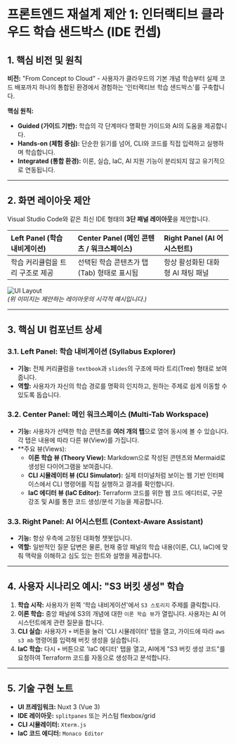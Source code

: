 # 프론트엔드 재설계 제안 1: 인터랙티브 클라우드 학습 샌드박스 (IDE 컨셉)

## 1. 핵심 비전 및 원칙

**비전:** "From Concept to Cloud" - 사용자가 클라우드의 기본 개념 학습부터 실제 코드 배포까지 하나의 통합된 환경에서 경험하는 '인터랙티브 학습 샌드박스'를 구축합니다.

**핵심 원칙:**
- **Guided (가이드 기반):** 학습의 각 단계마다 명확한 가이드와 AI의 도움을 제공합니다.
- **Hands-on (체험 중심):** 단순한 읽기를 넘어, CLI와 코드를 직접 입력하고 실행하며 학습합니다.
- **Integrated (통합 환경):** 이론, 실습, IaC, AI 지원 기능이 분리되지 않고 유기적으로 연동됩니다.

---

## 2. 화면 레이아웃 제안

Visual Studio Code와 같은 최신 IDE 형태의 **3단 패널 레이아웃**을 제안합니다.

| Left Panel (학습 내비게이션) | Center Panel (메인 콘텐츠 / 워크스페이스) | Right Panel (AI 어시스턴트) |
| :--- | :--- | :--- |
| 학습 커리큘럼을 트리 구조로 제공 | 선택된 학습 콘텐츠가 탭(Tab) 형태로 표시됨 | 항상 활성화된 대화형 AI 채팅 패널 |

![UI Layout](https://i.imgur.com/9gZ1b2M.png)  
*(위 이미지는 제안하는 레이아웃의 시각적 예시입니다.)*

---

## 3. 핵심 UI 컴포넌트 상세

### 3.1. Left Panel: 학습 내비게이션 (Syllabus Explorer)
- **기능:** 전체 커리큘럼을 `textbook`과 `slides`의 구조에 따라 트리(Tree) 형태로 보여줍니다.
- **역할:** 사용자가 자신의 학습 경로를 명확히 인지하고, 원하는 주제로 쉽게 이동할 수 있도록 돕습니다.

### 3.2. Center Panel: 메인 워크스페이스 (Multi-Tab Workspace)
- **기능:** 사용자가 선택한 학습 콘텐츠를 **여러 개의 탭**으로 열어 동시에 볼 수 있습니다. 각 탭은 내용에 따라 다른 뷰(View)를 가집니다.
- **주요 뷰(Views):
  - **이론 학습 뷰 (Theory View):** Markdown으로 작성된 콘텐츠와 Mermaid로 생성된 다이어그램을 보여줍니다.
  - **CLI 시뮬레이터 뷰 (CLI Simulator):** 실제 터미널처럼 보이는 웹 기반 인터페이스에서 CLI 명령어를 직접 실행하고 결과를 확인합니다.
  - **IaC 에디터 뷰 (IaC Editor):** Terraform 코드를 위한 웹 코드 에디터로, 구문 강조 및 AI를 통한 코드 생성/분석 기능을 제공합니다.

### 3.3. Right Panel: AI 어시스턴트 (Context-Aware Assistant)
- **기능:** 항상 우측에 고정된 대화형 챗봇입니다.
- **역할:** 일반적인 질문 답변은 물론, 현재 중앙 패널의 학습 내용(이론, CLI, IaC)에 맞춰 맥락을 이해하고 심도 있는 힌트와 설명을 제공합니다.

---

## 4. 사용자 시나리오 예시: "S3 버킷 생성" 학습

1.  **학습 시작:** 사용자가 왼쪽 '학습 내비게이션'에서 `S3 스토리지` 주제를 클릭합니다.
2.  **이론 학습:** 중앙 패널에 S3의 개념에 대한 `이론 학습 뷰`가 열립니다. 사용자는 AI 어시스턴트에게 관련 질문을 합니다.
3.  **CLI 실습:** 사용자가 `+` 버튼을 눌러 'CLI 시뮬레이터' 탭을 열고, 가이드에 따라 `aws s3 mb` 명령어를 입력해 버킷 생성을 실습합니다.
4.  **IaC 학습:** 다시 `+` 버튼으로 'IaC 에디터' 탭을 열고, AI에게 "S3 버킷 생성 코드"를 요청하여 Terraform 코드를 자동으로 생성하고 분석합니다.

---

## 5. 기술 구현 노트

- **UI 프레임워크:** Nuxt 3 (Vue 3)
- **IDE 레이아웃:** `splitpanes` 또는 커스텀 flexbox/grid
- **CLI 시뮬레이터:** `Xterm.js`
- **IaC 코드 에디터:** `Monaco Editor`
